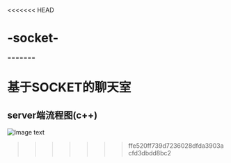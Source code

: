 <<<<<<< HEAD
# -socket-
=======
# 基于SOCKET的聊天室
## server端流程图(c++)
![Image text](https://github.com/hubu-516/ICQ-socket/blob/master/socket%E8%81%8A%E5%A4%A9%E5%AE%9E%E7%8E%B0.png)
>>>>>>> ffe520ff739d7236028dfda3903acfd3dbdd8bc2
